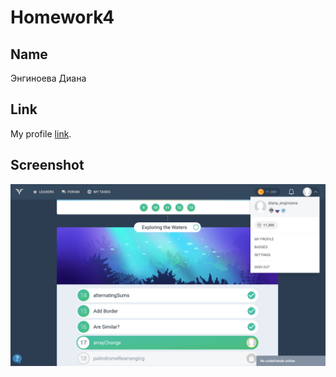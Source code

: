# Homework4

## Name

Энгиноева Диана


## Link

My profile [link](https://codefights.com/profile/diana_enginoeva).


## Screenshot

![codefights](https://github.com/DianaEnginoeva/homework-template/blob/master/homework9/homework_9.png)
